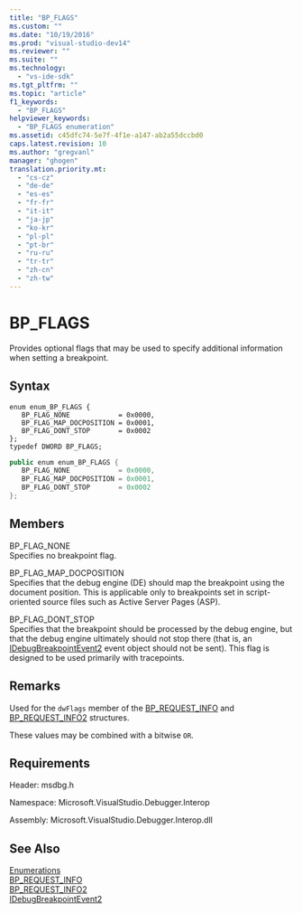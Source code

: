 ```yaml
---
title: "BP_FLAGS"
ms.custom: ""
ms.date: "10/19/2016"
ms.prod: "visual-studio-dev14"
ms.reviewer: ""
ms.suite: ""
ms.technology: 
  - "vs-ide-sdk"
ms.tgt_pltfrm: ""
ms.topic: "article"
f1_keywords: 
  - "BP_FLAGS"
helpviewer_keywords: 
  - "BP_FLAGS enumeration"
ms.assetid: c45dfc74-5e7f-4f1e-a147-ab2a55dccbd0
caps.latest.revision: 10
ms.author: "gregvanl"
manager: "ghogen"
translation.priority.mt: 
  - "cs-cz"
  - "de-de"
  - "es-es"
  - "fr-fr"
  - "it-it"
  - "ja-jp"
  - "ko-kr"
  - "pl-pl"
  - "pt-br"
  - "ru-ru"
  - "tr-tr"
  - "zh-cn"
  - "zh-tw"
---
```

# BP_FLAGS
Provides optional flags that may be used to specify additional information when setting a breakpoint.  
  
## Syntax  
  
```cpp#  
enum enum_BP_FLAGS {   
   BP_FLAG_NONE            = 0x0000,  
   BP_FLAG_MAP_DOCPOSITION = 0x0001,  
   BP_FLAG_DONT_STOP       = 0x0002  
};  
typedef DWORD BP_FLAGS;  
```  
  
```c#  
public enum enum_BP_FLAGS {   
   BP_FLAG_NONE            = 0x0000,  
   BP_FLAG_MAP_DOCPOSITION = 0x0001,  
   BP_FLAG_DONT_STOP       = 0x0002  
};  
```  
  
## Members  
 BP_FLAG_NONE  
 Specifies no breakpoint flag.  
  
 BP_FLAG_MAP_DOCPOSITION  
 Specifies that the debug engine (DE) should map the breakpoint using the document position. This is applicable only to breakpoints set in script-oriented source files such as Active Server Pages (ASP).  
  
 BP_FLAG_DONT_STOP  
 Specifies that the breakpoint should be processed by the debug engine, but that the debug engine ultimately should not stop there (that is, an [IDebugBreakpointEvent2](../../../extensibility/debugger/reference/idebugbreakpointevent2.md) event object should not be sent). This flag is designed to be used primarily with tracepoints.  
  
## Remarks  
 Used for the `dwFlags` member of the [BP_REQUEST_INFO](../../../extensibility/debugger/reference/bp_request_info.md) and [BP_REQUEST_INFO2](../../../extensibility/debugger/reference/bp_request_info2.md) structures.  
  
 These values may be combined with a bitwise `OR`.  
  
## Requirements  
 Header: msdbg.h  
  
 Namespace: Microsoft.VisualStudio.Debugger.Interop  
  
 Assembly: Microsoft.VisualStudio.Debugger.Interop.dll  
  
## See Also  
 [Enumerations](../../../extensibility/debugger/reference/enumerations--visual-studio-debugging-.md)   
 [BP_REQUEST_INFO](../../../extensibility/debugger/reference/bp_request_info.md)   
 [BP_REQUEST_INFO2](../../../extensibility/debugger/reference/bp_request_info2.md)   
 [IDebugBreakpointEvent2](../../../extensibility/debugger/reference/idebugbreakpointevent2.md)